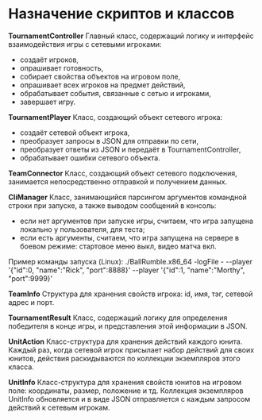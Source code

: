 # Назначение скриптов и классов

**TournamentController**
Главный класс, содержащий логику и интерфейс взаимодействия игры с сетевыми игроками:
- создаёт игроков,
- опрашивает готовность,
- собирает свойства объектов на игровом поле,
- опрашивает всех игроков на предмет действий,
- обрабатывает события, связанные с сетью и игроками,
- завершает игру.

**TournamentPlayer**
Класс, создающий объект сетевого игрока:
- создаёт сетевой объект игрока,
- преобразует запросы в JSON для отправки по сети,
- преобразует ответы из JSON и передаёт в TournamentController,
- обрабатывает ошибки сетевого объекта.

**TeamConnector**
Класс, создающий объект сетевого подключения, занимается непосредственно отправкой и получением данных.

**CliManager**
Класс, занимающийся парсингом аргументов командной строки при запуске, а также выводом сообщений в консоль:
- если нет аргументов при запуске игры, считаем, что игра запущена локально у пользователя, для теста;
- если есть аргументы, считаем, что игра запущена на сервере в боевом режиме: стартовое меню выкл, видео матча вкл.

Пример команды запуска (Linux):
./BallRumble.x86_64 -logFile - --player '{"id":0, "name":"Rick", "port":8888}' --player '{"id":1, "name":"Morthy", "port":9999}'

**TeamInfo**
Структура для хранения свойств игрока: id, имя, тэг, сетевой адрес и порт.

**TournamentResult**
Класс, содержащий логику для определения победителя в конце игры, и представления этой информации в JSON.

**UnitAction**
Класс-структура для хранения действий каждого юнита.
Каждый раз, когда сетевой игрок присылает набор действий для своих юнитов, действия раскидываются по коллекции экземпляров этого класса.

**UnitInfo**
Класс-структура для хранения свойств юнитов на игровом поле: координаты, размер, положение и тд.
Коллекция экземпляров UnitInfo обновляется и в виде JSON отправляется с каждым запросом действий к сетевым игрокам.



